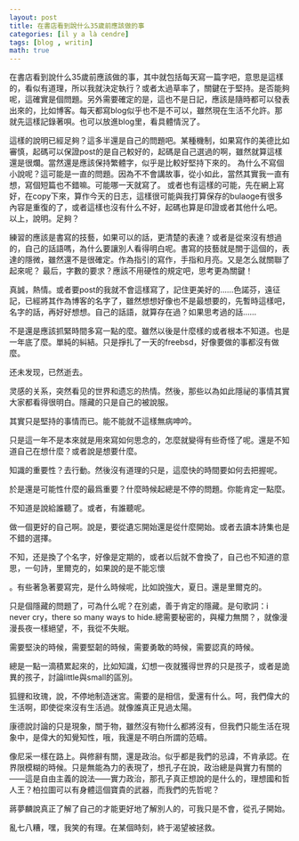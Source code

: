 ```yaml
---
layout: post
title: 在書店看到說什么35歲前應該做的事
categories: [il y a là cendre]
tags: [blog , writin]
math: true
---
```


在書店看到說什么35歲前應該做的事，其中就包括每天寫一篇字吧，意思是這樣的，看似有道理，所以我就決定執行？或者太過草率了，關鍵在于堅持。是否能夠呢，這確實是個問題。另外需要確定的是，這也不是日記，應該是隨時都可以發表出來的，比如博客。每天都寫blog似乎也不是不可以，雖然現在生活不允許。那就先這樣記錄著唄。也可以放進blog里，看具體情況了。

這樣的說明已經足夠？這多半還是自己的問題吧。某種機制，如果寫作的美德比如審慎，起碼可以保證post的是自己較好的，起碼是自己選過的啊，雖然就算這樣還是很爛。當然還是應該保持繁體字，似乎是比較好堅持下來的。
為什么不寫個小說呢？這可能是一直的問題。因為不不會講故事，從小如此，當然其實我一直有想，寫個短篇也不錯嘛。可能哪一天就寫了。
或者也有這樣的可能，先在網上寫好，在copy下來，算作今天的日志，這樣很可能與我打算保存的bulaoge有很多內容是重復的了，或者這樣也沒有什么不好，起碼也算是印證或者其他什么吧。
以上，說明。足夠？

練習的應該是書寫的技藝，如果可以的話，更清楚的表達？或者是從來沒有想過的，自己的話語嗎，為什么要讓別人看得明白呢。書寫的技藝就是關于這個的，表達的隱微，雖然還不是很確定。作為指引的寫作，手指和月亮。又是怎么就關聯了起來呢？
最后，字數的要求？應該不用硬性的規定吧，思考更為關鍵！

真誠，熱情。或者要post的我就不會這樣寫了，記住更美好的……色諾芬，遠征記，已經將其作為博客的名字了，雖然想想好像也不是最想要的，先暫時這樣吧，名字的話，再好好想想。自己的話語，就算存在過？如果思考過的話……

不是還是應該抓緊時間多寫一點的麼。雖然以後是什麼樣的或者根本不知道。也是一年底了麼。單純的糾結。只是掙扎了一天的freebsd，好像要做的事都沒有做麼。

还未发现，已然逝去。

灵感的关系，突然看见的世界和遗忘的热情。然後，那些以為如此隱祕的事情其實大家都看得很明白。隱藏的只是自己的被說服。

其實只是堅持的事情而已。能不能就不這樣無病呻吟。

只是這一年不是本來就是用來寫如何思念的，怎麼就變得有些奇怪了呢。還是不知道自己在想什麼？或者說是想要什麼。

知識的重要性？去行動。然後沒有道理的只是，這麼快的時間要如何去把握呢。

於是還是可能性什麼的最爲重要？什麼時候起總是不停的問題。你能肯定一點麼。

不知道是說給誰聽了。或者，有誰聽呢。

做一個更好的自己啊。說是，要從遺忘開始還是從什麼開始。或者去讀本詩集也是不錯的選擇。

不知，还是換了个名字，好像是定期的，或者以后就不會換了，自己也不知道的意思，一句詩，里爾克的，如果說的是不能忘懷

。有些著急著要寫完，是什么時候呢，比如說強大，夏日。還是里爾克的。

只是個隱藏的問題了，可為什么呢？在別處，善于肯定的隱藏。是句歌詞：i never cry，there so many ways to hide.總需要秘密的，與權力無關？，就像漫漫長夜一樣絕望，不，我從不失眠。

需要堅決的時候，需要堅韌的時候，需要勇敢的時候，需要認真的時候。

總是一點一滴積累起來的，比如知識，幻想一夜就獲得世界的只是孩子，或者是詭異的孩子，討論little與small的區別。

狐貍和玫瑰，說，不停地制造迷宮。需要的是相信，愛還有什么。呵，我們偉大的生活啊，即使從來沒有生活過。就像誰真正見過太陽。

康德說討論的只是現象，關于物，雖然沒有物什么都將沒有，但我們只能生活在現象中，是偉大的知覺知性，哦，我還是不明白所謂的范疇。

像尼采一樣在路上。與修辭有關，還是政治。似乎都是我們的忌諱，不肯承認。在界限模糊的時候。只是無能為力的表現了，想孔子在說，政治總是與實力有關的——這是自由主義的說法——實力政治，那孔子真正想說的是什么的，理想國和哲人王？柏拉圖可以有身體這個寶貴的武器，而我們的先哲呢？

蔣夢麟說真正了解了自己的才能更好地了解別人的，可我只是不會，從孔子開始。

亂七八糟，嘿，我笑的有理。在某個時刻，終于渴望被拯救。
